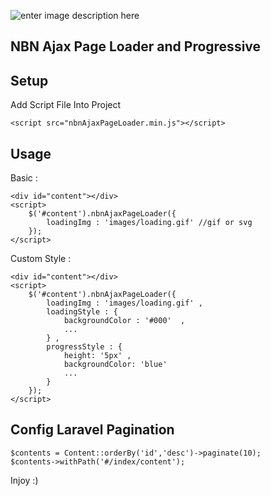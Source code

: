 ![enter image description here](https://github.com/justfornbn/NBN-Ajax-page-loading-JQuery/blob/master/NBNAJAXPAGELOADER.jpg?raw=true) 
## NBN Ajax Page Loader and Progressive

## Setup

Add Script File Into Project

    <script src="nbnAjaxPageLoader.min.js"></script>
	  
## Usage

Basic  : 

	<div id="content"></div>
    <script>
	    $('#content').nbnAjaxPageLoader({
		    loadingImg : 'images/loading.gif' //gif or svg
		});
	</script>

Custom Style : 

	<div id="content"></div>
    <script>
	    $('#content').nbnAjaxPageLoader({
		    loadingImg : 'images/loading.gif' ,
		    loadingStyle : {
			    backgroundColor : '#000'  ,
			    ...
		    } ,
		    progressStyle : {
			    height: '5px' ,
			    backgroundColor: 'blue'
			    ...
		    }
		});
	</script>

## Config Laravel Pagination
	

    $contents = Content::orderBy('id','desc')->paginate(10);
	$contents->withPath('#/index/content');

Injoy :) 
	
 

